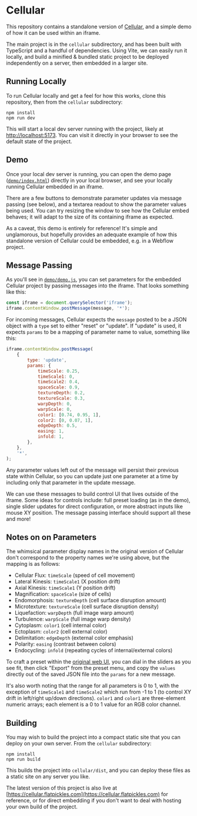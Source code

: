 # Cellular

This repository contains a standalone version of [Cellular](https://longitude.studio/Cellular), and a simple demo of how it can be used within an iframe.

The main project is in the `cellular` subdirectory, and has been built with TypeScript and a handful of dependencies. Using Vite, we can easily run it locally, and build a minified & bundled static project to be deployed independently on a server, then embedded in a larger site.

## Running Locally

To run Cellular locally and get a feel for how this works, clone this repository, then from the `cellular` subdirectory:

```
npm install
npm run dev
```

This will start a local dev server running with the project, likely at [http://localhost:5173](http://localhost:5173). You can visit it directly in your browser to see the default state of the project.

## Demo

Once your local dev server is running, you can open the demo page ([`demo/index.html`](./demo/index.html)) directly in your local browser, and see your locally running Cellular embedded in an iframe.

There are a few buttons to demonstrate parameter updates via message passing (see below), and a textarea readout to show the parameter values being used. You can try resizing the window to see how the Cellular embed behaves; it will adapt to the size of its containing iframe as expected.

As a caveat, this demo is entirely for reference! It's simple and unglamorous, but hopefully provides an adequate example of how this standalone version of Cellular could be embedded, e.g. in a Webflow project.

## Message Passing

As you'll see in [`demo/demo.js`](./demo/demo.js), you can set parameters for the embedded Cellular project by passing messages into the iframe. That looks something like this:

```js
const iframe = document.querySelector('iframe');
iframe.contentWindow.postMessage(message, '*');
```

For incoming messages, Cellular expects the `message` posted to be a JSON object with a `type` set to either "reset" or "update". If "update" is used, it expects `params` to be a mapping of parameter name to value, something like this:

```js
iframe.contentWindow.postMessage(
    {
        type: 'update',
        params: {
            timeScale: 0.25,
            timeScale1: 0,
            timeScale2: 0.4,
            spaceScale: 0.9,
            textureDepth: 0.2,
            textureScale: 0.3,
            warpDepth: 0,
            warpScale: 0,
            color1: [0.74, 0.95, 1],
            color2: [0, 0.07, 1],
            edgeDepth: 0.5,
            easing: 1,
            infold: 1,
        },
    },
    '*',
);
```

Any parameter values left out of the message will persist their previous state within Cellular, so you can update just one parameter at a time by including only that parameter in the update message.

We can use these messages to build control UI that lives outside of the iframe. Some ideas for controls include: full preset loading (as in the demo), single slider updates for direct configuration, or more abstract inputs like mouse XY position. The message passing interface should support all these and more!

## Notes on on Parameters

The whimsical parameter display names in the original version of Cellular don't correspond to the property names we're using above, but the mapping is as follows:

-   Cellular Flux: `timeScale` (speed of cell movement)
-   Lateral Kinesis: `timeScale1` (X position drift)
-   Axial Kinesis: `timeScale1` (Y position drift)
-   Magnification: `spaceScale` (size of cells)
-   Endomorphosis: `textureDepth` (cell surface disruption amount)
-   Microtexture: `textureScale` (cell surface disruption density)
-   Liquefaction: `warpDepth` (full image warp amount)
-   Turbulence: `warpScale` (full image warp density)
-   Cytoplasm: `color1` (cell internal color)
-   Ectoplasm: `color2` (cell external color)
-   Delimitation: `edgeDepth` (external color emphasis)
-   Polarity: `easing` (contrast between colors)
-   Endocycling: `infold` (repeating cycles of internal/external colors)

To craft a preset within the [original web UI](https://longitude.studio/Cellular), you can dial in the sliders as you see fit, then click "Export" from the preset menu, and copy the `values` directly out of the saved JSON file into the `params` for a new message.

It's also worth noting that the range for all parameters is 0 to 1, with the exception of `timeScale1` and `timeScale2` which run from -1 to 1 (to control XY drift in left/right up/down directions). `color1` and `color1` are three-element numeric arrays; each element is a 0 to 1 value for an RGB color channel.

## Building

You may wish to build the project into a compact static site that you can deploy on your own server. From the `cellular` subdirectory:

```
npm install
npm run build
```

This builds the project into `cellular/dist`, and you can deploy these files as a static site on any server you like.

The latest version of this project is also live at [https://cellular.flatpickles.com](https://cellular.flatpickles.com) for reference, or for direct embedding if you don't want to deal with hosting your own build of the project.
